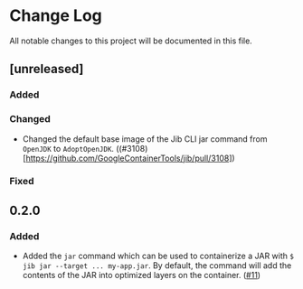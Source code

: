 # Change Log
All notable changes to this project will be documented in this file.

## [unreleased]

### Added

### Changed
- Changed the default base image of the Jib CLI jar command from `OpenJDK` to `AdoptOpenJDK`. ((#3108)[https://github.com/GoogleContainerTools/jib/pull/3108])

### Fixed

## 0.2.0

### Added
- Added the `jar` command which can be used to containerize a JAR with `$ jib jar --target ... my-app.jar`. By default, the command will add the contents of the JAR into optimized layers on the container. ([#11](https://github.com/GoogleContainerTools/jib/projects/11))
